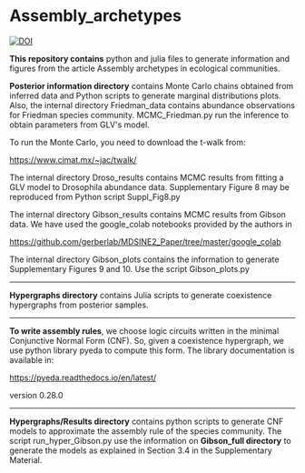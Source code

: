 # Assembly_archetypes

[![DOI](https://zenodo.org/badge/525542402.svg)](https://zenodo.org/doi/10.5281/zenodo.10154699)

__This repository contains__ python and julia files to generate information and figures from the article Assembly archetypes in ecological communities. 

__Posterior information directory__ contains Monte Carlo chains obtained from inferred data and Python scripts to generate marginal distributions plots. Also, the internal directory Friedman_data contains abundance observations for Friedman species community. MCMC_Friedman.py run the inference to obtain parameters from GLV's model. 

To run the Monte Carlo, you need to download the t-walk from:

<https://www.cimat.mx/~jac/twalk/>

The internal directory Droso_results contains MCMC results from fitting a GLV model to Drosophila abundance data. Supplementary Figure 8 may be reproduced from Python script Suppl_Fig8.py 

The internal directory Gibson_results contains MCMC results from Gibson data. We have used the google_colab notebooks provided by the authors in 

<https://github.com/gerberlab/MDSINE2_Paper/tree/master/google_colab>

The internal directory Gibson_plots contains the information to generate Supplementary Figures 9 and 10. Use the script Gibson_plots.py

___________

__Hypergraphs directory__ contains Julia scripts to generate coexistence hypergraphs from posterior samples.  

___________

__To write assembly rules__, we choose logic circuits written in the minimal Conjunctive Normal Form (CNF). So, given a coexistence hypergraph, we use python library pyeda to compute this form. The library documentation is available in:

<https://pyeda.readthedocs.io/en/latest/> 

version 0.28.0

___________

__Hypergraphs/Results directory__ contains python scripts to generate CNF models to approximate the assembly rule of the species community. The script run_hyper_Gibson.py use the information on __Gibson_full directory__ to generate the models as explained in Section 3.4 in the Supplementary Material. 